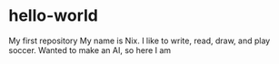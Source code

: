 # hello-world
My first repository
My name is Nix.
I like to write, read, draw, and play soccer.
Wanted to make an AI, so here I am 

